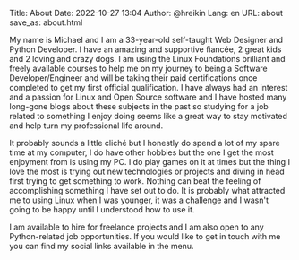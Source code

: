 Title: About
Date: 2022-10-27 13:04
Author: @hreikin
Lang: en
URL: about
save_as: about.html

My name is Michael and I am a 33-year-old self-taught Web Designer and Python Developer. I have an amazing and supportive fiancée, 2 great kids and 2 loving and crazy dogs. I am using the Linux Foundations brilliant and freely available courses to help me on my journey to being a Software Developer/Engineer and will be taking their paid certifications once completed to get my first official qualification. I have always had an interest and a passion for Linux and Open Source software and I have hosted many long-gone blogs about these subjects in the past so studying for a job related to something I enjoy doing seems like a great way to stay motivated and help turn my professional life around.

It probably sounds a little cliché but I honestly do spend a lot of my spare time at my computer, I do have other hobbies but the one I get the most enjoyment from is using my PC. I do play games on it at times but the thing I love the most is trying out new technologies or projects and diving in head first trying to get something to work. Nothing can beat the feeling of accomplishing something I have set out to do. It is probably what attracted me to using Linux when I was younger, it was a challenge and I wasn't going to be happy until I understood how to use it.

I am available to hire for freelance projects and I am also open to any Python-related job opportunities. If you would like to get in touch with me you can find my social links available in the menu.